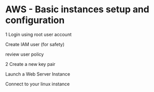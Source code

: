 # AWS - Basic instances setup and configuration

1 Login using root user account

Create IAM user (for safety)

review user policy

2 Create a new key pair

Launch a Web Server Instance

Connect to your linux instance

